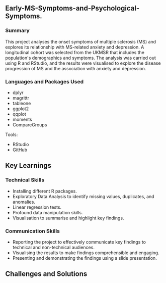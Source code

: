 ## Early-MS-Symptoms-and-Psychological-Symptoms.
### Summary
This project analyses the onset symptoms of multiple sclerosis (MS) and explores its relationship with MS-related anxiety and depression. A longitudinal cohort was selected from the UKMSR that includes the population's demographics and symptoms. The analysis was carried out using R and RStudio, and the results were visualised to explore the disease progression of MS and the association with anxiety and depression.
### Languages and Packages Used
- dplyr
- magrittr
- tableone
- ggplot2
- qqplot
- moments
- CompareGroups

Tools:
- RStudio
- GitHub

## Key Learnings
### Technical Skills
- Installing different R packages.
- Exploratory Data Analysis to identify missing values, duplicates, and anomalies.
- Linear regression tests.
- Profound data manipulation skills.
- Visualisation to summarise and highlight key findings.

### Communication Skills
- Reporting the project to effectively communicate key findings to technical and non-technical audiences.
- Visualising the results to make findings comprehensible and engaging.
- Presenting and demonstrating the findings using a slide presentation.

## Challenges and Solutions
## 
  
